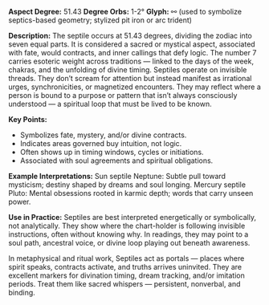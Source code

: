 **Aspect Degree:** 51.43
**Degree Orbs:** 1-2°
**Glyph:** ⚯ (used to symbolize septics-based geometry; stylized pit iron or arc trident)

**Description:** 
The septile occurs at 51.43 degrees, dividing the zodiac into seven equal parts. It is considered a sacred or mystical aspect, associated with fate, would contracts, and inner callings that defy logic.  The number 7 carries esoteric weight across traditions — linked to the days of the week, chakras, and the unfolding of divine timing.
Septiles operate on invisible threads. They don’t scream for attention but instead manifest as irrational urges, synchronicities, or magnetized encounters.  They may reflect where a person is bound to a purpose or pattern that isn’t always consciously understood — a spiritual loop that must be lived to be known.

**Key Points:**
- Symbolizes fate, mystery, and/or divine contracts.
- Indicates areas governed buy intuition, not logic.
- Often shows up in timing windows, cycles or initiations.
- Associated with soul agreements and spiritual obligations.

**Example Interpretations:**
Sun septile Neptune: Subtle pull toward mysticism; destiny shaped by dreams and soul longing.
Mercury septile Pluto: Mental obsessions rooted in karmic depth; words that carry unseen power.

**Use in Practice:**
Septiles are best interpreted energetically or symbolically, not analytically.  They show where the chart-holder is following invisible instructions, often without knowing why.  In readings, they may point to a soul path, ancestral voice, or divine loop playing out beneath awareness.

In metaphysical and ritual work, Septiles act as portals — places where spirit speaks, contracts activate, and truths arrives uninvited.  They are excellent markers for divination timing, dream tracking, and/or imitation periods.  Treat them like sacred whispers — persistent, nonverbal, and binding.